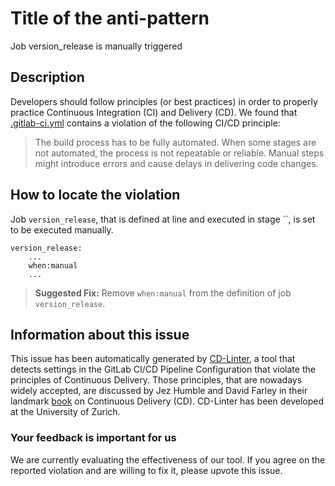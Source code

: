 
# Title of the anti-pattern
Job version_release is manually triggered

## Description
Developers should follow principles (or best practices) in order to properly practice Continuous Integration (CI) and Delivery (CD).
We found that [.gitlab-ci.yml](https://gitlab.com/SUSE-UIUX/eos/blob/master/.gitlab-ci.yml) contains a violation of the following CI/CD principle:

> The build process has to be fully automated. 
When some stages are not automated, the process is not repeatable or reliable. Manual steps might introduce errors and cause delays in delivering code changes.

## How to locate the violation
Job `version_release`, that is defined at line  and executed in stage ``, is set to be executed manually.

```
version_release:
    ...
    when:manual
    ...
```

> **Suggested Fix:** Remove ```when:manual``` from the definition of job `version_release`.


## Information about this issue

This issue has been automatically generated by [CD-Linter](https://gitlab.com/Jancso/configuration-analytics), a tool that detects settings in the GitLab CI/CD Pipeline Configuration that violate the principles of Continuous Delivery. Those principles, that are nowadays widely accepted, are discussed by Jez Humble and David Farley in their landmark [book](https://www.oreilly.com/library/view/continuous-delivery-reliable/9780321670250/) on Continuous Delivery (CD). CD-Linter has been developed at the University of Zurich.

### Your feedback is important for us
We are currently evaluating the effectiveness of our tool. If you agree on the reported violation and are willing to fix it, please upvote this issue.
